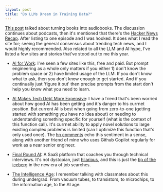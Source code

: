 ```yaml
---
layout: post
title: "Do LLMs Dream in Training Data?"
---
```


[This post](https://news.ycombinator.com/item?id=41502510) talked about turning books into audiobooks. The discussion continues about podcasts, then it's mentioned that there's the [Hacker News Recap](https://news.ycombinator.com/item?id=41503835). After listing to one episode and I was hooked. It does what I read the site for; seeing the general consensus about trending tech news, and I would highly recommended. Also related to all the LLM and AI hype, I've listed a few sites and stories that've stood out to me this year.

* [AI for Work](https://www.aiforwork.co/): I've seen a few sites like this, free and paid. But prompt engineering as a whole only matters if you either 1) don't know the problem space or 2) have limited usage of the LLM. If you don't know what to ask, then you don't know enough to get started. And if you continually just 'figure it out' then precise prompts from the start don't help you know what you need to learn. 

* [AI Makes Tech Debt More Expensive](https://www.gauge.sh/blog/ai-makes-tech-debt-more-expensive): I have a friend that's been worried about how good AI has been getting and it's danger to his currnet position. But current AI is best when going from zero-to-one (getting started with something you have no idea about) or needing to understanding something specific for yourself (what is the context of this function call). It's currnet ability to apply novel solutions to large existing complex problems is limited (can I optimize this function that's only used once). The [hn comments](https://news.ycombinator.com/item?id=42137527) echo this sentiment in a sense, along with another friend of mine who uses Github Copilot regularly for work as a near senior engineer. 

* [Final Round AI](https://www.finalroundai.com/): A SaaS platform that coaches you through technical interviews. It's not dystopian, just [hilarious](https://www.tiktok.com/@withsilverapp/video/7413082265556667691), and this is just the [tip of the iceberg](https://news.ycombinator.com/item?id=30150343) in the new era of job searches.

* [The Intelligence Age](https://news.ycombinator.com/item?id=41628167): I remember talking with classmates about this during undergrad. From vacuum tubes, to transistors, to microchips, to the information age, to the AI age.